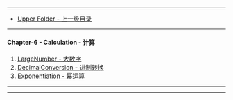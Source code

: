 --------
* [Upper Folder - 上一级目录](../)

--------
#### Chapter-6 - Calculation - 计算
1. [LargeNumber - 大数字](LargeNumber/)
2. [DecimalConversion - 进制转换](DecimalConversion/)
3. [Exponentiation - 幂运算](Exponentiation/)

--------
--------
